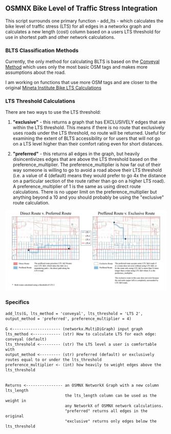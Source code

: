 ## OSMNX Bike Level of Traffic Stress Integration

This script surrounds one primary function - add_lts - which calculates the bike level of traffic stress (LTS) for all edges in a networkx graph and calculates a new length (cost) column based on a users LTS threshold for use in shortest path and other network calculations.

### BLTS Classification Methods
Currently, the only method for calculating BLTS is based on the [Conveyal Method](https://docs.conveyal.com/learn-more/traffic-stress) which uses only the most basic OSM tags and makes more assumptions about the road.

I am working on functions that use more OSM tags and are closer to the original [Mineta Institute Bike LTS Calculations](https://transweb.sjsu.edu/research/low-stress-bicycling-and-network-connectivity)

### LTS Threshold Calculations
There are two ways to use the LTS threshold:

1. **"exclusive"** - this returns a graph that has EXCLUSIVELY edges that are within the LTS threshold. This means if there is no route that exclusively uses roads under the LTS threshold, no route will be returned. Useful for examining the extent of BLTS accessibility or for users that will not go on a LTS level higher than their comfort rating even for short distances.

2. **"preferred"** - this returns all edges in the graph, but heavily disincentivizes edges that are above the LTS threshold based on the preference_multiplier. The preference_multiplier is how far out of their way someone is willing to go to avoid a road above their LTS threshold (i.e. a value of 4 (default) means they would prefer to go 4x the distance on a particular section of the route rather than go on a higher LTS road). A preference_multiplier of 1 is the same as using direct route calculations. There is no upper limit on the preference_multiplier but anything beyond a 10 and you should probably be using the "exclusive" route calculation.

![[LTS Threshold Examples]](example.png)

### Specifics
```
add_lts(G, lts_method = 'conveyal', lts_threshold = 'LTS 2', output_method = 'preferred', preference_multiplier = 4)

G <--------------------- (networkx.MultiDiGraph) input graph
lts_method <------------ (str) How to calculate LTS for each edge: conveyal (default)
lts_threshold <--------- (str) The LTS level a user is comfortable with
output_method <--------- (str) preferred (default) or exclusively routes equal to or under the lts_threshold
preference_multiplier <- (int) how heavily to weight edges above the lts_threshold


Returns <---------------- an OSMNX NetworkX Graph with a new column lts_length
                          the lts_length column can be used as the weight in
                          any NetworkX of OSMNX network calculations.
                          "preferred" returns all edges in the original
                          "exclusive" returns only edges below the lts_threshold
```

